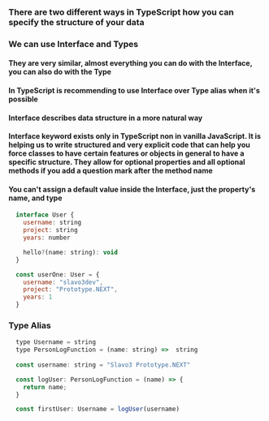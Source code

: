 ### There are two different ways in TypeScript how you can specify the structure of your data

### We can use Interface and Types

#### They are very similar, almost everything you can do with the Interface, you can also do with the Type

#### In TypeScript is recommending to use Interface over Type alias when it's possible

#### Interface describes data structure in a more natural way

#### Interface keyword exists only in TypeScript non in vanilla JavaScript. It is helping us to write structured and very explicit code that can help you force classes to have certain features or objects in general to have a specific structure. They allow for optional properties and all optional methods if you add a question mark after the method name  

#### You can't assign a default value inside the Interface, just the property's name, and type  

```js
  interface User {
    username: string
    project: string
    years: number

    hello?(name: string): void 
  }

  const userOne: User = {
    username: "slavo3dev",
    project: "Prototype.NEXT",
    years: 1
  }
```

### Type Alias

```js
  type Username = string
  type PersonLogFunction = (name: string) =>  string 
  
  const username: string = "Slavo3 Prototype.NEXT"

  const logUser: PersonLogFunction = (name) => {
    return name;
  }

  const firstUser: Username = logUser(username)
```
